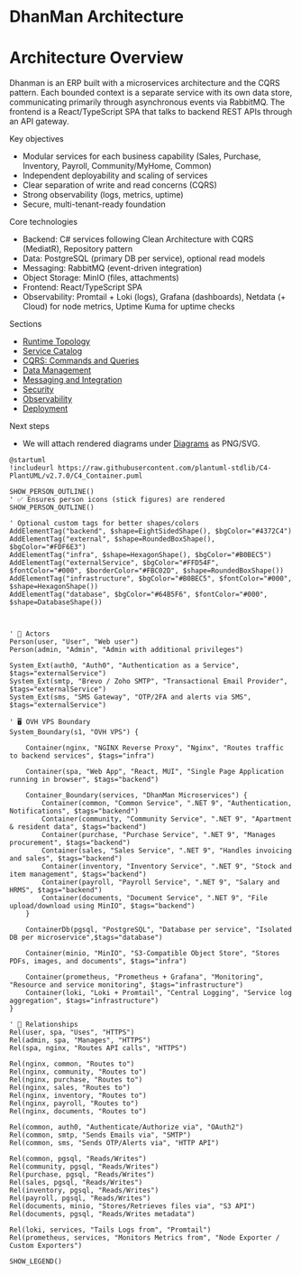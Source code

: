 # DhanMan Architecture

# Architecture Overview

Dhanman is an ERP built with a microservices architecture and the CQRS pattern. Each bounded context is a separate service with its own data store, communicating primarily through asynchronous events via RabbitMQ. The frontend is a React/TypeScript SPA that talks to backend REST APIs through an API gateway.

Key objectives
- Modular services for each business capability (Sales, Purchase, Inventory, Payroll, Community/MyHome, Common)
- Independent deployability and scaling of services
- Clear separation of write and read concerns (CQRS)
- Strong observability (logs, metrics, uptime)
- Secure, multi-tenant-ready foundation

Core technologies
- Backend: C# services following Clean Architecture with CQRS (MediatR), Repository pattern
- Data: PostgreSQL (primary DB per service), optional read models
- Messaging: RabbitMQ (event-driven integration)
- Object Storage: MinIO (files, attachments)
- Frontend: React/TypeScript SPA
- Observability: Promtail + Loki (logs), Grafana (dashboards), Netdata (+ Cloud) for node metrics, Uptime Kuma for uptime checks

Sections
- [Runtime Topology](runtime-topology.md)
- [Service Catalog](service-catalog.md)
- [CQRS: Commands and Queries](cqrs.md)
- [Data Management](data-management.md)
- [Messaging and Integration](messaging-and-integration.md)
- [Security](security.md)
- [Observability](observability.md)
- [Deployment](deployment.md)

Next steps
- We will attach rendered diagrams under [Diagrams](diagrams/) as PNG/SVG.

```plantuml
@startuml
!includeurl https://raw.githubusercontent.com/plantuml-stdlib/C4-PlantUML/v2.7.0/C4_Container.puml

SHOW_PERSON_OUTLINE()
' ✅ Ensures person icons (stick figures) are rendered
SHOW_PERSON_OUTLINE()

' Optional custom tags for better shapes/colors
AddElementTag("backend", $shape=EightSidedShape(), $bgColor="#4372C4")
AddElementTag("external", $shape=RoundedBoxShape(), $bgColor="#FDF6E3")
AddElementTag("infra", $shape=HexagonShape(), $bgColor="#B0BEC5")
AddElementTag("externalService", $bgColor="#FFD54F", $fontColor="#000", $borderColor="#FBC02D", $shape=RoundedBoxShape())
AddElementTag("infrastructure", $bgColor="#B0BEC5", $fontColor="#000", $shape=HexagonShape())
AddElementTag("database", $bgColor="#64B5F6", $fontColor="#000", $shape=DatabaseShape())



' 🧑 Actors
Person(user, "User", "Web user")
Person(admin, "Admin", "Admin with additional privileges")

System_Ext(auth0, "Auth0", "Authentication as a Service", $tags="externalService")
System_Ext(smtp, "Brevo / Zoho SMTP", "Transactional Email Provider", $tags="externalService")
System_Ext(sms, "SMS Gateway", "OTP/2FA and alerts via SMS", $tags="externalService")

' 🖥️ OVH VPS Boundary
System_Boundary(s1, "OVH VPS") {

    Container(nginx, "NGINX Reverse Proxy", "Nginx", "Routes traffic to backend services", $tags="infra")

    Container(spa, "Web App", "React, MUI", "Single Page Application running in browser", $tags="backend")

    Container_Boundary(services, "DhanMan Microservices") {
        Container(common, "Common Service", ".NET 9", "Authentication, Notifications", $tags="backend")
        Container(community, "Community Service", ".NET 9", "Apartment & resident data", $tags="backend")
        Container(purchase, "Purchase Service", ".NET 9", "Manages procurement", $tags="backend")
        Container(sales, "Sales Service", ".NET 9", "Handles invoicing and sales", $tags="backend")
        Container(inventory, "Inventory Service", ".NET 9", "Stock and item management", $tags="backend")
        Container(payroll, "Payroll Service", ".NET 9", "Salary and HRMS", $tags="backend")
        Container(documents, "Document Service", ".NET 9", "File upload/download using MinIO", $tags="backend")
    }

    ContainerDb(pgsql, "PostgreSQL", "Database per service", "Isolated DB per microservice",$tags="database")

    Container(minio, "MinIO", "S3-Compatible Object Store", "Stores PDFs, images, and documents", $tags="infra")

    Container(prometheus, "Prometheus + Grafana", "Monitoring", "Resource and service monitoring", $tags="infrastructure")
    Container(loki, "Loki + Promtail", "Central Logging", "Service log aggregation", $tags="infrastructure")
}

' 🔗 Relationships
Rel(user, spa, "Uses", "HTTPS")
Rel(admin, spa, "Manages", "HTTPS")
Rel(spa, nginx, "Routes API calls", "HTTPS")

Rel(nginx, common, "Routes to")
Rel(nginx, community, "Routes to")
Rel(nginx, purchase, "Routes to")
Rel(nginx, sales, "Routes to")
Rel(nginx, inventory, "Routes to")
Rel(nginx, payroll, "Routes to")
Rel(nginx, documents, "Routes to")

Rel(common, auth0, "Authenticate/Authorize via", "OAuth2")
Rel(common, smtp, "Sends Emails via", "SMTP")
Rel(common, sms, "Sends OTP/Alerts via", "HTTP API")

Rel(common, pgsql, "Reads/Writes")
Rel(community, pgsql, "Reads/Writes")
Rel(purchase, pgsql, "Reads/Writes")
Rel(sales, pgsql, "Reads/Writes")
Rel(inventory, pgsql, "Reads/Writes")
Rel(payroll, pgsql, "Reads/Writes")
Rel(documents, minio, "Stores/Retrieves files via", "S3 API")
Rel(documents, pgsql, "Reads/Writes metadata")

Rel(loki, services, "Tails Logs from", "Promtail")
Rel(prometheus, services, "Monitors Metrics from", "Node Exporter / Custom Exporters")

SHOW_LEGEND()
```
